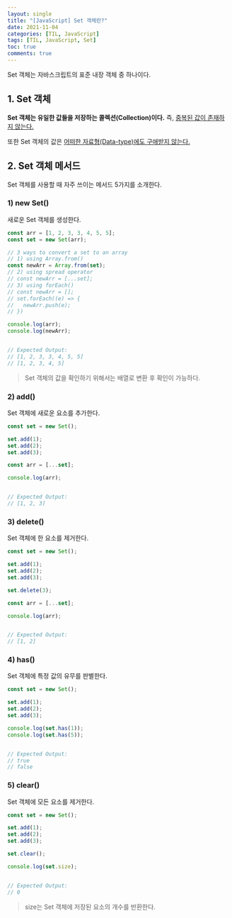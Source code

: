 ```yaml
---
layout: single
title: "[JavaScript] Set 객체란?"
date: 2021-11-04
categories: [TIL, JavaScript]
tags: [TIL, JavaScript, Set]
toc: true
comments: true
---
```



Set 객체는 자바스크립트의 표준 내장 객체 중 하나이다. 


## 1. Set 객체
**Set 객체는 유일한 값들을 저장하는 콜렉션(Collection)이다.** 즉, <u>중복된 값이 존재하지 않는다.</u>

또한 Set 객체의 값은 <u>어떠한 자료형(Data-type)에도 구애받지 않는다.</u> 


## 2. Set 객체 메서드
Set 객체를 사용할 때 자주 쓰이는 메서드 5가지를 소개한다.

### 1) new Set()
새로운 Set 객체를 생성한다.
```javascript
const arr = [1, 2, 3, 3, 4, 5, 5];
const set = new Set(arr);

// 3 ways to convert a set to an array
// 1) using Array.from()
const newArr = Array.from(set);
// 2) using spread operator
// const newArr = [...set];
// 3) using forEach()
// const newArr = [];
// set.forEach((e) => {
//   newArr.push(e);
// })

console.log(arr);
console.log(newArr);


// Expected Output:
// [1, 2, 3, 3, 4, 5, 5]
// [1, 2, 3, 4, 5]
```
> Set 객체의 값을 확인하기 위해서는 배열로 변환 후 확인이 가능하다. 

### 2) add()
Set 객체에 새로운 요소를 추가한다.
```javascript
const set = new Set();

set.add(1);
set.add(2);
set.add(3);

const arr = [...set];

console.log(arr);


// Expected Output:
// [1, 2, 3]
```

### 3) delete()
Set 객체에 한 요소를 제거한다.
```javascript
const set = new Set();

set.add(1);
set.add(2);
set.add(3);

set.delete(3);

const arr = [...set];

console.log(arr);


// Expected Output:
// [1, 2]
```

### 4) has()
Set 객체에 특정 값의 유무를 판별한다.
```javascript
const set = new Set();

set.add(1);
set.add(2);
set.add(3);

console.log(set.has(1));
console.log(set.has(5));


// Expected Output:
// true
// false
```

### 5) clear()
Set 객체에 모든 요소를 제거한다.
```javascript
const set = new Set();

set.add(1);
set.add(2);
set.add(3);

set.clear();

console.log(set.size);


// Expected Output:
// 0
```
> size는 Set 객체에 저장된 요소의 개수를 반환한다.
